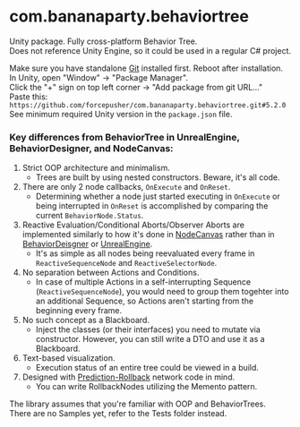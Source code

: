 # com.bananaparty.behaviortree  
  
Unity package. Fully cross-platform Behavior Tree.  
Does not reference Unity Engine, so it could be used in a regular C# project.  
  
Make sure you have standalone [Git](https://git-scm.com/downloads) installed first. Reboot after installation.  
In Unity, open "Window" -> "Package Manager".  
Click the "+" sign on top left corner -> "Add package from git URL..."  
Paste this: `https://github.com/forcepusher/com.bananaparty.behaviortree.git#5.2.0`  
See minimum required Unity version in the `package.json` file.  
  
### Key differences from BehaviorTree in UnrealEngine, BehaviorDesigner, and NodeCanvas:  
1. Strict OOP architecture and minimalism.  
	- Trees are built by using nested constructors. Beware, it's all code.  
2. There are only 2 node callbacks, `OnExecute` and `OnReset`.  
	- Determining whether a node just started executing in `OnExecute` or being interrupted in `OnReset` is accomplished by comparing the current `BehaviorNode.Status`.  
3. Reactive Evaluation/Conditional Aborts/Observer Aborts are implemented similarly to how it's done in [NodeCanvas](https://nodecanvas.paradoxnotion.com/documentation/?section=reactive-evaluation) rather than in [BehaviorDeisgner](https://opsive.com/support/documentation/behavior-designer/conditional-aborts/) or [UnrealEngine](https://www.kodeco.com/238-unreal-engine-4-tutorial-artificial-intelligence#toc-anchor-024).  
	- It's as simple as all nodes being reevaluated every frame in `ReactiveSequenceNode` and `ReactiveSelectorNode`.  
4. No separation between Actions and Conditions.  
	- In case of multiple Actions in a self-interrupting Sequence (`ReactiveSequenceNode`), you would need to group them togehter into an additional Sequence, so Actions aren't starting from the beginning every frame.  
5. No such concept as a Blackboard.  
	- Inject the classes (or their interfaces) you need to mutate via constructor. However, you can still write a DTO and use it as a Blackboard.  
6. Text-based visualization.  
	- Execution status of an entire tree could be viewed in a build.  
7. Designed with [Prediction-Rollback](https://www.youtube.com/watch?v=0NLe4IpdS1w&t=91s) network code in mind.  
	- You can write RollbackNodes utilizing the Memento pattern.  
  
The library assumes that you're familiar with OOP and BehaviorTrees.  
There are no Samples yet, refer to the Tests folder instead.
